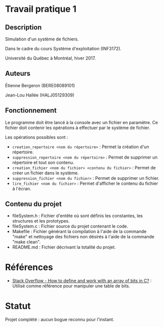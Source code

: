 # Travail pratique 1

## Description

Simulation d'un système de fichiers.

Dans le cadre du cours Système d'exploitation (INF3172).

Université du Québec à Montréal, hiver 2017.

## Auteurs

Étienne Bergeron (BERE08089101)

Jean-Lou Hallée (HALJ05129309)

## Fonctionnement

Le programme doit être lancé à la console avec un fichier en paramètre. Ce fichier doit contenir les opérations à effectuer par le système de fichier.

Les opérations possibles sont :

* `creation_repertoire <nom du répertoire>` : Permet la création d'un répertoire.
* `suppression_repertoire <nom du répertoire>` : Permet de supprimer un répertoire et tout son contenu.
* `creation_fichier <nom du fichier> <contenu du fichier>` : Permet de créer un fichier dans le système.
* `suppression_fichier <nom du fichier>` : Permet de supprimer un fichier.
* `lire_fichier <nom du fichier>` : Permet d'afficher le contenu du fichier à l'écran.


## Contenu du projet

* fileSystem.h : Fichier d'entête où sont définis les constantes, les structures et les prototypes.
* fileSystem.c : Fichier source du projet contenant le code.
* Makefile : Fichier générant la compilation à l'aide de la commande "make" et nettoyage des fichiers non désirés à l'aide de la commande "make clean".
* README.md : Fichier décrivant la totalité du projet.

# Références

* [Stack Overflow - How to define and work with an array of bits in C?](http://stackoverflow.com/questions/2525310/how-to-define-and-work-with-an-array-of-bits-in-c) : Utilisé comme référence pour manipuler une table de bits.

# Statut

Projet complété : aucun bogue reconnu pour l'instant.